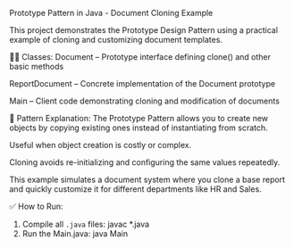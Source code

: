 Prototype Pattern in Java - Document Cloning Example

This project demonstrates the Prototype Design Pattern using a practical example of cloning and customizing document templates.

👨‍💻 Classes:
Document – Prototype interface defining clone() and other basic methods

ReportDocument – Concrete implementation of the Document prototype

Main – Client code demonstrating cloning and modification of documents

🧠 Pattern Explanation:
The Prototype Pattern allows you to create new objects by copying existing ones instead of instantiating from scratch.

Useful when object creation is costly or complex.

Cloning avoids re-initializing and configuring the same values repeatedly.

This example simulates a document system where you clone a base report and quickly customize it for different departments like HR and Sales.

✅ How to Run:
1. Compile all `.java` files:
   javac *.java
2. Run the Main.java:
   java Main